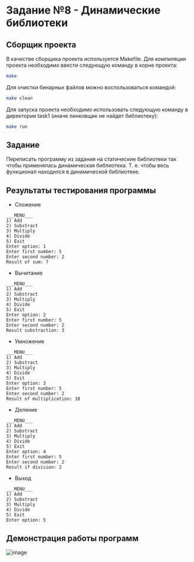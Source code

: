 # Задание №8 - Динамические библиотеки
## Сборщик проекта
В качестве сборщика проекта используется Makefile. Для компиляции проекта необходимо ввести следующую команду в корне проекта:
``` bash
make
```

Для очистки бинарных файлов можно воспользоваться командой:
``` bash
make clean
```

Для запуска проекта необходимо использовать следующую команду в директории task1 (иначе линковщик не найдет библиотеку):
``` bash
make run 
```

## Задание
Переписать программу из задания на статические библиотеки так чтобы применялась динамическая библиотека. Т. е. чтобы весь функционал находился в динамической библиотеке.
## Результаты тестирования программы
- Сложение
```
___MENU___
1) Add
2) Substract
3) Multiply
4) Divide
5) Exit
Enter option: 1
Enter first number: 5
Enter second number: 2
Result of sum: 7
```
- Вычитание
```
___MENU___
1) Add
2) Substract
3) Multiply
4) Divide
5) Exit
Enter option: 2   
Enter first number: 5
Enter second number: 2
Result substraction: 3
```
- Умножение
```
___MENU___
1) Add
2) Substract
3) Multiply
4) Divide
5) Exit
Enter option: 3
Enter first number: 5
Enter second number: 2
Result of multiplication: 10
```
- Деление
```
___MENU___
1) Add
2) Substract
3) Multiply
4) Divide
5) Exit
Enter option: 4       
Enter first number: 5
Enter second number: 2
Result if division: 2
```
- Выход
```
___MENU___
1) Add
2) Substract
3) Multiply
4) Divide
5) Exit
Enter option: 5
```

## Демонстрация работы программ
![image](https://github.com/EltexHomework/DynamicLibrary/assets/70006380/e1b2fc71-23f9-4dd6-a0bb-77ce3b3fd5ae)


